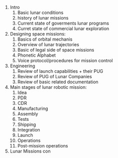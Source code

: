 
1. Intro
	1. Basic lunar conditions
	2. history of lunar missions
	3. Current state of goverments lunar programs
	4. Curret state of commercial lunar exploration
2. Designing space missions:
	1. Basics of orbital mechanis
	2. Overview of lunar trajectories
	3. Basic of legal side of space missions
	4. Phonetic Alphabet
	5. Voice protocol/procedures for mission control
3. Engineering
	1. Review of launch capabilities + their PUG
	2. Review of PUG of Lunar Companies
	3. Review of basic related documentation
4. Main stages of lunar robotic mission:
	1. Idea
	2. PDR
	3. CDR
	4. Manufacturing
	5. Assembly
	6. Tests
	7. Shipping
	8. Integration
	9. Launch
	10. Operations
	11. Post-mission operations
5. Lunar Missions con